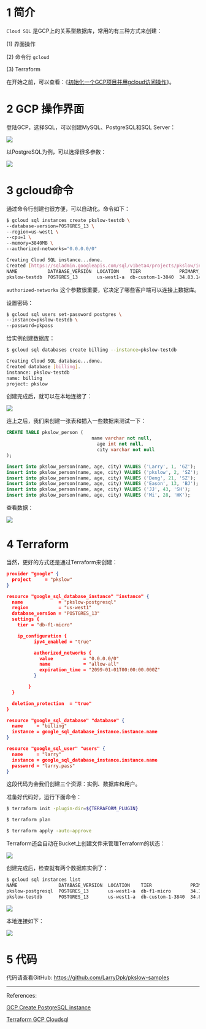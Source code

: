 # 1 简介

`Cloud SQL` 是GCP上的关系型数据库，常用的有三种方式来创建：

(1) 界面操作

(2) 命令行 `gcloud`

(3) Terraform

在开始之前，可以查看：《[初始化一个GCP项目并用gcloud访问操作](https://www.pkslow.com/archives/init-gcp-sdk)》。




# 2 GCP 操作界面

登陆GCP，选择SQL，可以创建MySQL、PostgreSQL和SQL Server：

![](https://pkslow.oss-cn-shenzhen.aliyuncs.com/images/2021/11/create-gcp-cloudsql.db-types.png)



以PostgreSQL为例，可以选择很多参数：

![](https://pkslow.oss-cn-shenzhen.aliyuncs.com/images/2021/11/create-gcp-cloudsql.postgresql-console.png)



# 3 gcloud命令

通过命令行创建也很方便，可以自动化。命令如下：

```bash
$ gcloud sql instances create pkslow-testdb \
--database-version=POSTGRES_13 \
--region=us-west1 \
--cpu=1 \
--memory=3840MB \
--authorized-networks="0.0.0.0/0" 

Creating Cloud SQL instance...done.                                                                                                                             
Created [https://sqladmin.googleapis.com/sql/v1beta4/projects/pkslow/instances/pkslow-testdb].
NAME           DATABASE_VERSION  LOCATION    TIER              PRIMARY_ADDRESS  PRIVATE_ADDRESS  STATUS
pkslow-testdb  POSTGRES_13       us-west1-a  db-custom-1-3840  34.83.146.214    -                RUNNABLE
```

`authorized-networks` 这个参数很重要，它决定了哪些客户端可以连接上数据库。



设置密码：

```bash
$ gcloud sql users set-password postgres \
--instance=pkslow-testdb \
--password=pkpass
```



给实例创建数据库：

```bash
$ gcloud sql databases create billing --instance=pkslow-testdb

Creating Cloud SQL database...done.                                                                                                                             
Created database [billing].
instance: pkslow-testdb
name: billing
project: pkslow
```



创建完成后，就可以在本地连接了：

![](https://pkslow.oss-cn-shenzhen.aliyuncs.com/images/2021/11/create-gcp-cloudsql.connection-info.png)



连上之后，我们来创建一张表和插入一些数据来测试一下：

```sql
CREATE TABLE pkslow_person (
                               name varchar not null,
                                 age int not null,
                                 city varchar not null
);

insert into pkslow_person(name, age, city) VALUES ('Larry', 1, 'GZ');
insert into pkslow_person(name, age, city) VALUES ('pkslow', 2, 'SZ');
insert into pkslow_person(name, age, city) VALUES ('Deng', 21, 'SZ');
insert into pkslow_person(name, age, city) VALUES ('Eason', 13, 'BJ');
insert into pkslow_person(name, age, city) VALUES ('JJ', 43, 'SH');
insert into pkslow_person(name, age, city) VALUES ('Mi', 28, 'HK');
```



查看数据：

![](https://pkslow.oss-cn-shenzhen.aliyuncs.com/images/2021/11/create-gcp-cloudsql.connection-select.png)





# 4 Terraform

当然，更好的方式还是通过Terraform来创建：

```json
provider "google" {
  project     = "pkslow"
}

resource "google_sql_database_instance" "instance" {
  name             = "pkslow-postgresql"
  region           = "us-west1"
  database_version = "POSTGRES_13"
  settings {
    tier = "db-f1-micro"

    ip_configuration {
          ipv4_enabled = "true"

          authorized_networks {
            value           = "0.0.0.0/0"
            name            = "allow-all"
            expiration_time = "2099-01-01T00:00:00.000Z"
          }

        }
  }

  deletion_protection  = "true"
}

resource "google_sql_database" "database" {
  name     = "billing"
  instance = google_sql_database_instance.instance.name
}

resource "google_sql_user" "users" {
  name     = "larry"
  instance = google_sql_database_instance.instance.name
  password = "larry.pass"
}
```

这段代码为会我们创建三个资源：实例、数据库和用户。



准备好代码好，运行下面命令：

```bash
$ terraform init -plugin-dir=${TERRAFORM_PLUGIN}

$ terraform plan

$ terraform apply -auto-approve
```



Terraform还会自动在Bucket上创建文件来管理Terraform的状态：

![](https://pkslow.oss-cn-shenzhen.aliyuncs.com/images/2021/11/create-gcp-cloudsql.terraform-bucket.png)



创建完成后，检查就有两个数据库实例了：

```bash
$ gcloud sql instances list
NAME               DATABASE_VERSION  LOCATION    TIER              PRIMARY_ADDRESS  PRIVATE_ADDRESS  STATUS
pkslow-postgresql  POSTGRES_13       us-west1-a  db-f1-micro       34.127.53.161    -                RUNNABLE
pkslow-testdb      POSTGRES_13       us-west1-a  db-custom-1-3840  34.83.146.214    -                RUNNABLE
```



![](https://pkslow.oss-cn-shenzhen.aliyuncs.com/images/2021/11/create-gcp-cloudsql.terraform-two-instances.png)

本地连接如下：

![](https://pkslow.oss-cn-shenzhen.aliyuncs.com/images/2021/11/create-gcp-cloudsql.postgresql-connect.png)



# 5 代码

代码请查看GitHub: https://github.com/LarryDpk/pkslow-samples



---

References:

[GCP Create PostgreSQL instance](https://cloud.google.com/sql/docs/postgres/create-instance)

[Terraform GCP Cloudsql](https://registry.terraform.io/providers/hashicorp/google/latest/docs/resources/sql_database_instance)


